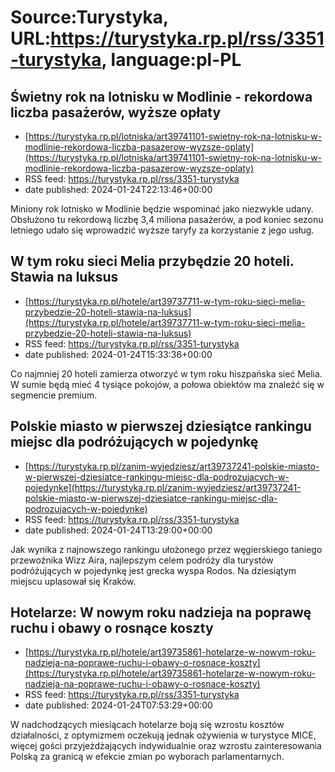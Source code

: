 # Source:Turystyka, URL:https://turystyka.rp.pl/rss/3351-turystyka, language:pl-PL

## Świetny rok na lotnisku w Modlinie - rekordowa liczba pasażerów, wyższe opłaty
 - [https://turystyka.rp.pl/lotniska/art39741101-swietny-rok-na-lotnisku-w-modlinie-rekordowa-liczba-pasazerow-wyzsze-oplaty](https://turystyka.rp.pl/lotniska/art39741101-swietny-rok-na-lotnisku-w-modlinie-rekordowa-liczba-pasazerow-wyzsze-oplaty)
 - RSS feed: https://turystyka.rp.pl/rss/3351-turystyka
 - date published: 2024-01-24T22:13:46+00:00

Miniony rok lotnisko w Modlinie będzie wspominać jako niezwykle udany. Obsłużono tu rekordową liczbę 3,4 miliona pasażerów, a pod koniec sezonu letniego udało się wprowadzić wyższe taryfy za korzystanie z jego usług.

## W tym roku sieci Melia przybędzie 20 hoteli. Stawia na luksus
 - [https://turystyka.rp.pl/hotele/art39737711-w-tym-roku-sieci-melia-przybedzie-20-hoteli-stawia-na-luksus](https://turystyka.rp.pl/hotele/art39737711-w-tym-roku-sieci-melia-przybedzie-20-hoteli-stawia-na-luksus)
 - RSS feed: https://turystyka.rp.pl/rss/3351-turystyka
 - date published: 2024-01-24T15:33:36+00:00

Co najmniej 20 hoteli zamierza otworzyć w tym roku hiszpańska sieć Melia. W sumie będą mieć 4 tysiące pokojów, a połowa obiektów ma znaleźć się w segmencie premium.

## Polskie miasto w pierwszej dziesiątce rankingu miejsc dla podróżujących w pojedynkę
 - [https://turystyka.rp.pl/zanim-wyjedziesz/art39737241-polskie-miasto-w-pierwszej-dziesiatce-rankingu-miejsc-dla-podrozujacych-w-pojedynke](https://turystyka.rp.pl/zanim-wyjedziesz/art39737241-polskie-miasto-w-pierwszej-dziesiatce-rankingu-miejsc-dla-podrozujacych-w-pojedynke)
 - RSS feed: https://turystyka.rp.pl/rss/3351-turystyka
 - date published: 2024-01-24T13:29:00+00:00

Jak wynika z najnowszego rankingu ułożonego przez węgierskiego taniego przewoźnika Wizz Aira, najlepszym celem podróży dla turystów podróżujących w pojedynkę jest grecka wyspa Rodos. Na dziesiątym miejscu uplasował się Kraków.

## Hotelarze: W nowym roku nadzieja na poprawę ruchu i obawy o rosnące koszty
 - [https://turystyka.rp.pl/hotele/art39735861-hotelarze-w-nowym-roku-nadzieja-na-poprawe-ruchu-i-obawy-o-rosnace-koszty](https://turystyka.rp.pl/hotele/art39735861-hotelarze-w-nowym-roku-nadzieja-na-poprawe-ruchu-i-obawy-o-rosnace-koszty)
 - RSS feed: https://turystyka.rp.pl/rss/3351-turystyka
 - date published: 2024-01-24T07:53:29+00:00

W nadchodzących miesiącach hotelarze boją się wzrostu kosztów działalności, z optymizmem oczekują jednak ożywienia w turystyce MICE, więcej gości przyjeżdżających indywidualnie oraz wzrostu zainteresowania Polską za granicą w efekcie zmian po wyborach parlamentarnych.


